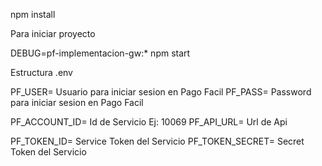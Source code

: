 npm install

Para iniciar proyecto

DEBUG=pf-implementacion-gw:* npm start

Estructura .env

PF_USER= Usuario para iniciar sesion en Pago Facil
PF_PASS= Password para iniciar sesion en Pago Facil

PF_ACCOUNT_ID= Id de Servicio Ej: 10069
PF_API_URL= Url de Api 

PF_TOKEN_ID= Service Token del Servicio
PF_TOKEN_SECRET= Secret Token del Servicio